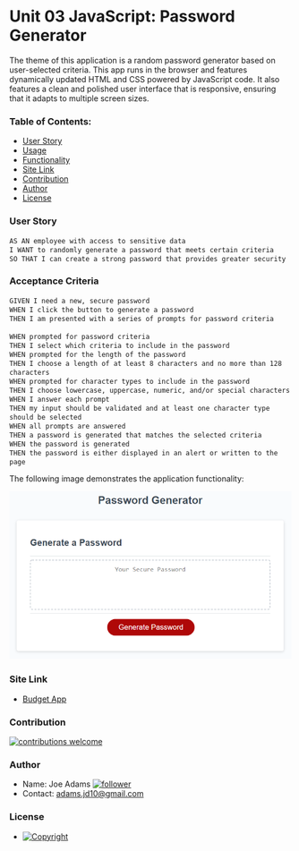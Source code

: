 # Unit 03 JavaScript: Password Generator

The theme of this application is a random password generator based on user-selected criteria. This app runs in the browser and features dynamically updated HTML and CSS powered by JavaScript code. It also features a clean and polished user interface that is responsive, ensuring that it adapts to multiple screen sizes.


### Table of Contents:
  - [User Story](#user-story-speech_balloon)
  - [Usage](#usage)
  - [Functionality](#functionality)
  - [Site Link](#site-Link)
  - [Contribution](#contribution-handshake)
  - [Author](#author)
  - [License](#license-trophy)

### User Story

```
AS AN employee with access to sensitive data
I WANT to randomly generate a password that meets certain criteria
SO THAT I can create a strong password that provides greater security
```

### Acceptance Criteria

```
GIVEN I need a new, secure password
WHEN I click the button to generate a password
THEN I am presented with a series of prompts for password criteria

WHEN prompted for password criteria
THEN I select which criteria to include in the password
WHEN prompted for the length of the password
THEN I choose a length of at least 8 characters and no more than 128 characters
WHEN prompted for character types to include in the password
THEN I choose lowercase, uppercase, numeric, and/or special characters
WHEN I answer each prompt
THEN my input should be validated and at least one character type should be selected
WHEN all prompts are answered
THEN a password is generated that matches the selected criteria
WHEN the password is generated
THEN the password is either displayed in an alert or written to the page
```

The following image demonstrates the application functionality:

![password generator demo](./Assets/03-javascript-homework-demo.png)

### Site Link
  * [Budget App](https://joefunction.github.io/pswGenerator/)

### Contribution
 
 [![contributions welcome](https://img.shields.io/badge/contributions-welcome-brightgreen.svg?style=flat)](https://github.com/joeFunction/pswGenerator/issues)
  
  
### 	Author 
   - Name: Joe Adams [![follower](https://img.shields.io/github/followers/joefunction?label=follower&style=social)](https://github.com/joeFunction)
   - Contact: adams.jd10@gmail.com 
  
### License
   - [![Copyright](https://img.shields.io/badge/Copyright-Joe-blue)](https://github.com/joeFunction)